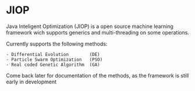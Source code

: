 JIOP
====

Java Inteligent Optimization (JIOP) is a open source machine learning framework wich supports generics and multi-threading on some operations.

Currently supports the following methods:

	- Differential Evolution		(DE)
	- Particle Swarm Optimization	(PSO)
	- Real coded Genetic Algorithm	(GA)

Come back later for documentation of the methods, as the framework is still early in development
